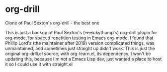 # org-drill
Clone of Paul Sexton's org-drill - the best one

This is just a backup of Paul Sexton's (eeeickythump's) org-drill plugin for org-mode, for spaced repetition testing in Emacs org-mode. I found that Phillip Lord's (the maintainer after 2019) version complicated things, was unmaintained, and sometimes just straight up didn't work. This is just the original org-drill.el source, with org-learn.el, its dependency. I won't be updating this, because I'm not a Emacs Lisp dev, just wanted a place to host it so I could use it with straight.el
